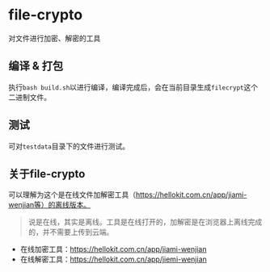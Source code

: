 # file-crypto

对文件进行加密、解密的工具

## 编译 & 打包

执行`bash build.sh`以进行编译，编译完成后，会在当前目录生成`filecrypt`这个二进制文件。

## 测试

可对`testdata`目录下的文件进行测试。

## 关于file-crypto

可以理解为这个是在线文件加解密工具（https://hellokit.com.cn/app/jiami-wenjian等）的离线版本。

> 说是在线，其实是离线。工具是在线打开的，加解密是在浏览器上离线完成的，并不需要上传到云端。

- 在线加密工具：https://hellokit.com.cn/app/jiami-wenjian
- 在线解密工具：https://hellokit.com.cn/app/jiemi-wenjian

